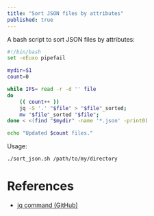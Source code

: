 ```yaml
---
title: "Sort JSON files by attributes"
published: true
---
```


A bash script to sort JSON files by attributes:

```bash
#!/bin/bash
set -eEuxo pipefail

mydir=$1
count=0

while IFS= read -r -d '' file
do 
	(( count++ ))
    jq -S '.' "$file" > "$file"_sorted;
    mv "$file"_sorted "$file";
done < <(find "$mydir" -name '*.json' -print0)

echo "Updated $count files."
```

Usage:

```bash
./sort_json.sh /path/to/my/directory
```

# References

- [jq command (GitHub)](https://stedolan.github.io/jq/)

